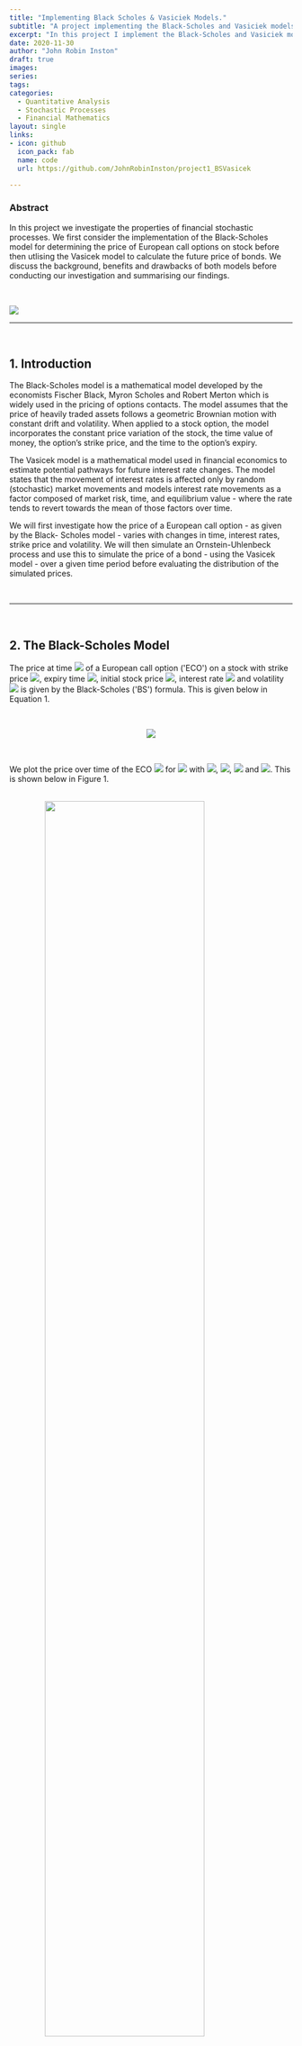 ```yaml
---
title: "Implementing Black Scholes & Vasiciek Models."
subtitle: "A project implementing the Black-Scholes and Vasiciek models to determine the prices of call options and bonds respectively."
excerpt: "In this project I implement the Black-Scholes and Vasiciek models to determine the prices of call options and bonds respectively. "
date: 2020-11-30
author: "John Robin Inston"
draft: true
images:
series:
tags:
categories:
  - Quantitative Analysis
  - Stochastic Processes
  - Financial Mathematics
layout: single
links:
- icon: github
  icon_pack: fab
  name: code
  url: https://github.com/JohnRobinInston/project1_BSVasicek

---
```


### Abstract

In this project we investigate the properties of financial stochastic processes.  We first consider the implementation of the Black-Scholes model for determining the price of European call options on stock before then utlising the Vasicek model to calculate the future price of bonds.  We discuss the background, benefits and drawbacks of both models before conducting our investigation and summarising our findings.

<br>

![](featured-hex.png)

---

<br>

## 1.  Introduction

The Black-Scholes model is a mathematical model developed by the economists Fischer Black, Myron Scholes and Robert Merton which is widely used in the pricing of options contacts. The model assumes that the price of heavily traded assets follows a geometric Brownian motion with constant drift and volatility. When applied to a stock option, the model incorporates the constant price variation of the stock, the time value of money, the option’s strike price, and the time to the option’s expiry.
<br>

The Vasicek model is a mathematical model used in financial economics to estimate potential pathways for future interest rate changes. The model states that the movement of interest rates is affected only by random (stochastic) market movements and models interest rate movements as a factor composed of market risk, time, and equilibrium value - where the rate tends to revert towards the mean of those factors over time.
<br>

We will first investigate how the price of a European call option - as given by the Black- Scholes model - varies with changes in time, interest rates, strike price and volatility. We will then simulate an Ornstein-Uhlenbeck process and use this to simulate the price of a bond - using the Vasicek model - over a given time period before evaluating the distribution of the simulated prices.

<br>

---

<br>

## 2.  The Black-Scholes Model

The price at time <img src="https://render.githubusercontent.com/render/math?math=t_0=0"> of a European call option ('ECO') on a stock with strike price <img src="https://render.githubusercontent.com/render/math?math=c">, expiry time <img src="https://render.githubusercontent.com/render/math?math=t_0">, initial stock price <img src="https://render.githubusercontent.com/render/math?math=S_0">, interest rate <img src="https://render.githubusercontent.com/render/math?math=\rho"> and volatility <img src="https://render.githubusercontent.com/render/math?math=\sigma"> is given by the Black-Scholes ('BS') formula.  This is given below in Equation 1.

<br>

<p style="text-align: center;"> 
<img src="https://render.githubusercontent.com/render/math?math=\Large P_{t_0}=S_0\Phi\big(\frac{\log(S_0/c)%2B(\rho%2B\sigma^2/2)t_0}{\sigma\sqrt{t_0}}\big)-c\exp(\rho t_0)\Phi\big(\frac{\log(s_0/c)%2B(\rho-\sigma^2/2)t_0}{\sigma\sqrt{t_0}}\big)."></p>

<br>

We plot the price over time of the ECO <img src="https://render.githubusercontent.com/render/math?math=P_t"> for <img src="https://render.githubusercontent.com/render/math?math=0\leq t\leq 10"> with <img src="https://render.githubusercontent.com/render/math?math=s_0=1">, <img src="https://render.githubusercontent.com/render/math?math=\sigma^2=0.02">, <img src="https://render.githubusercontent.com/render/math?math=\rho=0.03"> and <img src="https://render.githubusercontent.com/render/math?math=c=1">.  This is shown below in Figure 1.

<br>

<img src="{{< blogdown/postref >}}index_files/figure-html/figure1-1.png" width="75%" style="display: block; margin: auto;" />

<p style="text-align: center;"> 
Figure 1 - Option price <img src="https://render.githubusercontent.com/render/math?math=P_t"> over time <img src="https://render.githubusercontent.com/render/math?math=t">.</p>

<details>
<summary>R code for Figure 1.</summary>
<p>

```{c#}
library(ggplot2)
library(reshape)
library(tidyr)
library(gridExtra)

## 2.1 Price series plot

# Define initial values
S0 = 1 
sigma = sqrt(0.02)
rho = 0.03
c = 1
t = seq(0.001, 10, by=0.001)

# Define price
P = S0*pnorm((log(S0/c)+(rho+(sigma^2)/2)*t)/(sigma*sqrt(t)))-(c*exp(-rho*t))*pnorm((log(S0/c)+(rho-(sigma^2)/2)*t)/(sigma*sqrt(t)))

# Produce plot for figure 1
fig1 = data.frame(P, t)
plot1 = ggplot(data = fig1, aes(t,P))+geom_line() + 
  ggtitle("Option Price over time.") +
  xlab("Time (t)") + ylab("Option Price (P)")
plot1
```

</p>
</details> 

<br>

We see that the price <img src="https://render.githubusercontent.com/render/math?math=P_t"> is increasing over time, which makes sense as the values of the ECO should be dependent on the time the underlying stock has to increase in value.  From Equation 1 we can see that <img src="https://render.githubusercontent.com/render/math?math=P_t\rightarrow S_0"> as <img src="https://render.githubusercontent.com/render/math?math=t\rightarrow\infty">.

We plot the price <img src="https://render.githubusercontent.com/render/math?math=P_{10}"> at time <img src="https://render.githubusercontent.com/render/math?math=t=10"> as we vary each of <img src="https://render.githubusercontent.com/render/math?math=\sigma">, <img src="https://render.githubusercontent.com/render/math?math=\rho"> and <img src="https://render.githubusercontent.com/render/math?math=c"> in turn - shown in Figure 2, Figure 3 and Figure 4 respectively.

<br>

<img src="{{< blogdown/postref >}}index_files/figure-html/figure2-1.png" width="75%" style="display: block; margin: auto;" />

<p style="text-align: center;"> 
Figure 2 - Option price <img src="https://render.githubusercontent.com/render/math?math=P_{10}"> at time <img src="https://render.githubusercontent.com/render/math?math=t=10"> for increasing volatility <img src="https://render.githubusercontent.com/render/math?math=\sigma">.</p>

<br>

<img src="{{< blogdown/postref >}}index_files/figure-html/figure3-1.png" width="75%" style="display: block; margin: auto;" />

<p style="text-align: center;"> 
Figure 3 - Option price <img src="https://render.githubusercontent.com/render/math?math=P_{10}"> at time <img src="https://render.githubusercontent.com/render/math?math=t=10"> for increasing interest rates <img src="https://render.githubusercontent.com/render/math?math=\rho">.</p>

<br>

<img src="{{< blogdown/postref >}}index_files/figure-html/figure4-1.png" width="75%" style="display: block; margin: auto;" />

<p style="text-align: center;"> 
Figure 4 - Ooption price <img src="https://render.githubusercontent.com/render/math?math=P_{10}"> at time <img src="https://render.githubusercontent.com/render/math?math=t=10"> for increasing strike price <img src="https://render.githubusercontent.com/render/math?math=c">.</p>

<br>

<details>
<summary>R code for Figures 2, 3 and 4.</summary>
<p>

```{c#}

## 2.2 Investigation

# Set t=10
t10=10

## 2.2.1 Varying volatility (sigma)

# Define varying sigma 
sigma1=seq(0,2, by=0.01)

# Calculate new price series
P1=S0*pnorm((log(S0/c)+(rho+(sigma1^2)/2)*t10)/(sigma1*sqrt(t10)))-(c*exp(-rho*t10))*pnorm((log(S0/c)+(rho-(sigma1^2)/2)*t10)/(sigma1*sqrt(t10)))

# Produce plot for figure 2
fig2 = data.frame(P1, sigma1)
plot2 = ggplot(data = fig2, aes(sigma1,P1))+geom_line() + 
  ggtitle("Option price at time t=10 for various volatility levels.") +
  xlab("Volatility (sigma)") + ylab("Option Price (P) at t=10.")

## 2.2.2 Varying interest rate (rho)

# Define varying rho
rho2=seq(0, 0.8, by=0.005) 

# Calculate new price series
P2=S0*pnorm((log(S0/c)+(rho2+(sigma^2)/2)*t10)/(sigma*sqrt(t10)))-(c*exp(-rho2*t10))*pnorm((log(S0/c)+(rho2-(sigma^2)/2)*t10)/(sigma*sqrt(t10)))

# Produce plot for figure 3
fig3 = data.frame(P2, rho2)
plot3 = ggplot(data = fig3, aes(rho2,P2))+geom_line() + 
  ggtitle("Option price at time t=10 for various interest rates.") +
  xlab("Interest Rate (rho)") + ylab("Option Price (P) at t=10.")

## 2.2.3 Varying strike price (c)

# Define varying c
c3=seq(0,5, by=0.01)

# Calculate new price series
P3=S0*pnorm((log(S0/c3)+(rho+(sigma^2)/2)*t10)/(sigma*sqrt(t10)))-(c3*exp(-rho*t10))*pnorm((log(S0/c3)+(rho-(sigma^2)/2)*t10)/(sigma*sqrt(t10)))

# Produce plot for figure 4
fig4 = data.frame(P3, c3)
plot4 = ggplot(data = fig4, aes(c3,P3))+geom_line() + 
  ggtitle("Option price at time t=10 for various strike prices.") +
  xlab("Strike Price (c)") + ylab("Option price (P) at t=10.")

# Combining figures 2, 3 and 4
grid.arrange(plot2, plot3, plot4, ncol=3)

```

</p>
</details> 

<br>

As both volatility <img src="https://render.githubusercontent.com/render/math?math=\sigma"> and interest rates <img src="https://render.githubusercontent.com/render/math?math=\rho"> increase we see that <img src="https://render.githubusercontent.com/render/math?math=P_{10}\rightarrow S_0">.  This is because high underlying stock volatility and interest rates both increase the potential option return which increases the options value up to the initial price of the stock.  The option value is limited to this value because if the option price were to rise above the stock price then there would be no reason for investors to purchase the option rather than the stock.

As the strike price <img src="https://render.githubusercontent.com/render/math?math=c"> increases we see that <img src="https://render.githubusercontent.com/render/math?math=P_{10}\rightarrow 0">.  This is because if the option has a high strike price it is less likely that the underlying stock will reach this price during the period of the option which makes the option less valuable.

<br>

---

<br>

## 3. Ornstein-Uhlenbeck Processes

The spot-rate <img src="https://render.githubusercontent.com/render/math?math=\{R_s:s>0\}"> is an Ornstein-Uhlenbeck (OU) process - with initial spot rate <img src="https://render.githubusercontent.com/render/math?math=R_0">, long-term mean <img src="https://render.githubusercontent.com/render/math?math=\mu"> and reversion speed <img src="https://render.githubusercontent.com/render/math?math=\theta>0"> - which is given by Equation 2 below.

<br>

<p style="text-align: center;"> 
<img src="https://render.githubusercontent.com/render/math?math=\Large R_s=e^{-\theta s}R_0%2B(1-e^{-\theta s})\mu%2B X_s."></p>

<br>

Here, <img src="https://render.githubusercontent.com/render/math?math=X_s"> is an OU process with volatility <img src="https://render.githubusercontent.com/render/math?math=\sigma>0"> and reversion parameter <img src="https://render.githubusercontent.com/render/math?math=\theta>0">. This is equivalent to stating the following.

<br>

<p style="text-align: center;"> 
<img src="https://render.githubusercontent.com/render/math?math=\Large E[X_s]=0 \hspace{.5cm}\text{and}\hspace{.5cm}Cov(X_s, X_t)=\frac{\sigma^2}{2\theta}e^{-\theta(s+t)}e^{2\theta\min(s, t)-1}."></p>

<br>

We simulate the OU process <img src="https://render.githubusercontent.com/render/math?math=\{R_s:0\leq s\leq 10\}"> for <img src="https://render.githubusercontent.com/render/math?math=R_0=0.1">, <img src="https://render.githubusercontent.com/render/math?math=\theta=0.5">, <img src="https://render.githubusercontent.com/render/math?math=\mu=0.05"> and <img src="https://render.githubusercontent.com/render/math?math=\sigma=0.02"> and produce a plot of our results.  These are shown below in Figure 5.

<br>

<img src="{{< blogdown/postref >}}index_files/figure-html/figure5-1.png" width="75%" style="display: block; margin: auto;" />

<p style="text-align: center;"> 
Figure 5 - Spot rate <img src="https://render.githubusercontent.com/render/math?math=\{R_s:0\leq s\leq 10\}"> over time <img src="https://render.githubusercontent.com/render/math?math=s">.</p>

<br>

The expressions for the mean and variance of this process are given by:

<br>

<p style="text-align: center;"> 
<img src="https://render.githubusercontent.com/render/math?math=\Large E[R_s]=e^{-\theta s}R_0+(1+e^{-\theta s})\mu,"></p>

<br>

<p style="text-align: center;"> 
<img src="https://render.githubusercontent.com/render/math?math=\Large V[R_s]=\frac{\sigma^2}{2\theta}(1-e^{-s\theta s})."></p>

<br>

We plot the mean <img src="https://render.githubusercontent.com/render/math?math=E[R_s]"> and variance <img src="https://render.githubusercontent.com/render/math?math=V[R_s]"> against time in Figures 6 and 7 below.

<br>

<img src="{{< blogdown/postref >}}index_files/figure-html/figure6-1.png" width="75%" style="display: block; margin: auto;" />

<p style="text-align: center;"> 
Figure 6 - Expected value <img src="https://render.githubusercontent.com/render/math?math=E[R_s]"> over time <img src="https://render.githubusercontent.com/render/math?math=s">.</p>

<br>

<img src="{{< blogdown/postref >}}index_files/figure-html/figure7-1.png" width="75%" style="display: block; margin: auto;" />

<p style="text-align: center;"> 
Figure 7 - Variance <img src="https://render.githubusercontent.com/render/math?math=V[R_s]"> over time <img src="https://render.githubusercontent.com/render/math?math=s">.</p>

<br>

From Figures 6 and 7 we evaluate what the mean and variance tend to as <img src="https://render.githubusercontent.com/render/math?math=s\rightarrow\infty">, for which we obtain the following expressions:

<br>

<p style="text-align: center;"> 
<img src="https://render.githubusercontent.com/render/math?math=\Large \lim_{(s\rightarrow\infty)}\{E[R_s]\}=\mu\hspace{.5cm}\text{and}\hspace{.5cm}\lim_{(s\rightarrow\infty)}\{V[R_s]\}\frac{\sigma^2}{2\theta}."></p>

<br>

We can see from Figure 6 that the expectation is tending towards the long-term mean <img src="https://render.githubusercontent.com/render/math?math=\mu=0.05"> as expected.  We can also see from Figure 7 that the variance is tending towards 0.04, which is as expected per our expression for the limit of <img src="https://render.githubusercontent.com/render/math?math=V[R_s]"> as <img src="https://render.githubusercontent.com/render/math?math=s\rightarrow\infty">.

<br>

If we change the value of <img src="https://render.githubusercontent.com/render/math?math=R_0"> we will change the starting point of the process.  If we change the value of <img src="https://render.githubusercontent.com/render/math?math=\mu"> we change the value which the expectation of the process will tend towards.  If we increase the value of the reversion parameter <img src="https://render.githubusercontent.com/render/math?math=\theta"> only, we will decrease the value that the variance of the process will tend towards.  Similarly, if we increase the value of the volatility <img src="https://render.githubusercontent.com/render/math?math=\sigma"> only, we will increase the value that the variance of the process will tend towards.

<br>

---

<br>

## 4. The Vasicek Model

The Vasicek model defines the price <img src="https://render.githubusercontent.com/render/math?math=Q_t "> at time 0 of a bond paying one unit at time <img src="https://render.githubusercontent.com/render/math?math=t "> as:

<p style="text-align: center;"> 
<img src="https://render.githubusercontent.com/render/math?math=\Large Q_t=\exp(-\int_0^t R_sds)"></p>

where <img src="https://render.githubusercontent.com/render/math?math=R_s "> is the OU process defined in Section 3.

<br>

We plot 10 simulations of the bond price <img src="https://render.githubusercontent.com/render/math?math=Q_t "> at time 0 of a bond paying one unit at time <img src="https://render.githubusercontent.com/render/math?math=t "> for <img src="https://render.githubusercontent.com/render/math?math=R_0=0.1 ">, <img src="https://render.githubusercontent.com/render/math?math=\theta=0.5 ">, <img src="https://render.githubusercontent.com/render/math?math=\mu=0.05 "> and <img src="https://render.githubusercontent.com/render/math?math=\sigma=0.02 "> - shown in Figure 8 below.

<br>

<img src="{{< blogdown/postref >}}index_files/figure-html/figure8-1.png" width="75%" style="display: block; margin: auto;" />

<p style="text-align: center;"> 
Figure 8 - Bond price <img src="https://render.githubusercontent.com/render/math?math=Q_t"> over time <img src="https://render.githubusercontent.com/render/math?math=t">.</p>

<br>

We expect the distribution of <img src="https://render.githubusercontent.com/render/math?math=Q_t "> to be log-normal as the integral <img src="https://render.githubusercontent.com/render/math?math=\int_0^t R_s "> is normal - as it is a linear combination of normal random variables.

<br>

We can check the distribution of <img src="https://render.githubusercontent.com/render/math?math=Q_t "> for the fixed value of <img src="https://render.githubusercontent.com/render/math?math=t=0 "> by simulating 1000 realisations of <img src="https://render.githubusercontent.com/render/math?math=\log(1_{10}) "> and approximating their empirical distribution using a histogram - shown in Figure 9 below.  From this histogram we can see that the distribution of <img src="https://render.githubusercontent.com/render/math?math=\log(Q_{t}) "> appears to show the characteristic bell curve shape we would expect.

<br>

<img src="{{< blogdown/postref >}}index_files/figure-html/figure 10-1.png" width="75%" style="display: block; margin: auto;" />

<p style="text-align: center;"> 
Figure 9 - Histogram of empirical distribution of bond price <img src="https://render.githubusercontent.com/render/math?math=Q_t">.</p>

<br>

We can evidence this further by using a Q-Q plot to compare the empirical distribution we have simulated with the normal distribution - shown in Figure 10 below.  From this plot we see clear evidence that the distribution is normal due to the linearity of the points generated.

<br>

<img src="{{< blogdown/postref >}}index_files/figure-html/figure11-1.png" width="75%" style="display: block; margin: auto;" />

<p style="text-align: center;"> 
Figure 10 - Normal Q-Q plot of <img src="https://render.githubusercontent.com/render/math?math=Q_t"> distribution.</p>

<br>

---

## 5. Conclusion


Both models discussed in this project come with several limitations. Firstly, the Black- Scholes model assumes that an option can only be exercised at expiration which limits its use to European options (as US options can be exercised before expiration). The model also makes assumptions that do not tend to hold in real world applications such as that no dividends are paid out during the life of the option, that markets are efficient, that there are no transaction costs in buying the option, that the risk-free rate and volatility of the underlying assets are known and constant and that the returns on the underlying assets are known and constant.\vspace{.4cm}


The main disadvantage of the Vasicek model that has come to light since the global financial crisis is that the model does not allow for interest rates to dip below zero and become negative. This issue has been fixed in several models that have been developed since the Vasicek model such as the exponential Vasicek model and the Cox-Ingersoll-Ross model for estimating interest rate changes and further investigation into these models would be a useful topic of further research.

<br>

---

## References

1. Burgess, N. (2014). An overview of the vasicek short rate model. University of Oxford, Said Business School.

2. F. Black, M. S. (1973). The pricing of options and corporate liabilities. Journal of Political Economy.

3. Hayes, A. (2019). Investopedia - vasicek interest rate model.

4. Hull, J. C. (2003). Options, Futures and Other Derivatives. Number ISBN 0-13-009056-5. Upper Saddle River, NJ: Prentice Hall.

5. Kenton, W. (2020). Investopedia - black scholes model.

6. Seth, S. (2019). Investopedia - circumventing the limitations of black-scholes.

7. Vasicek, O. (1977). An equilibrium characterisation of the term structure. Journal of Fi- nancial Economics, 5:177–188.


